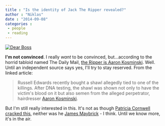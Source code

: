 ```yaml
---
title : "Is the identity of Jack The Ripper revealed?"
author : "Niklas"
date : "2014-09-08"
categories : 
 - people
 - reading
---
```


[![Dear Boss](https://niklasblog.com/wp-content/dearboss1_big.jpg)](https://niklasblog.com/wp-content/dearboss1_big.jpg)

**I'm not convinced**. I really _want_ to be convinced, but...according to the horrid tabloid named The Daily Mail, [the Ripper is Aaron Kosminski](http://kottke.org/14/09/jack-the-rippers-identity-revealed). Well. Until an independent source says yes, I'll try to stay reserved. From the linked article:

> Russell Edwards recently bought a shawl allegedly tied to one of the killings. After DNA testing, the shawl was shown not only to have the victim's blood on it but also semen from the alleged perpetrator, hairdresser [Aaron Kosminski](http://en.wikipedia.org/wiki/Aaron_Kosminski).

But I'm still really interested in this. It's not as though [Patricia Cornwell cracked this](http://en.wikipedia.org/wiki/Portrait_of_a_Killer:_Jack_the_Ripper%E2%80%94Case_Closed), neither was he [James Maybrick](http://en.wikipedia.org/wiki/Jack_the_Ripper_suspects#James_Maybrick) - I think. Until we know more, it's in the air.
